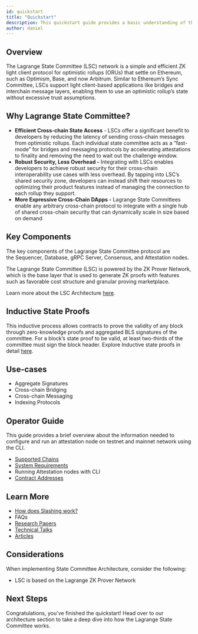 ```yaml
---
id: quickstart
title: "Quickstart"
description: This quickstart guide provides a basic understanding of the Lagrange State Committee.
author: daniel
---
```


## Overview
The Lagrange State Committee (LSC) network is a simple and efficient ZK light client protocol for optimistic rollups (ORUs) that settle on Ethereum, such as Optimism, Base, and now Arbitrum. Similar to Ethereum’s Sync Committee, LSCs support light client-based applications like bridges and interchain message layers, enabling them to use an optimistic rollup’s state without excessive trust assumptions. 

## Why Lagrange State Committee?

- **Efficient Cross-chain State Access** - LSCs offer a significant benefit to developers by reducing the latency of sending cross-chain messages from optimistic rollups. Each individual state committee acts as a “fast-mode” for bridges and messaging protocols by accelerating attestations to finality and removing the need to wait out the challenge window.
- **Robust Security, Less Overhead -** Integrating with LSCs enables developers to achieve robust security for their cross-chain interoperability use cases with less overhead. By tapping into LSC’s shared security zone, developers can instead shift their resources to optimizing their product features instead of managing the connection to each rollup they support.
- **More Expressive Cross-Chain DApps -** Lagrange State Committees enable any arbitrary cross-chain protocol to integrate with a single hub of shared cross-chain security that can dynamically scale in size based on demand

## Key Components 

The key components of the Lagrange State Committee protocol are the Sequencer, Database, gRPC Server, Consensus, and Attestation nodes.

The Lagrange State Committee (LSC) is powered by the ZK Prover Network, which is the base layer that is used to generate ZK proofs with features such as favorable cost structure and granular proving marketplace. 

Learn more about the LSC Architecture [here](./architecture/architecture-overview.mdx).

## Inductive State Proofs

This inductive process allows contracts to prove the validity of any block through zero-knowledge proofs and aggregated BLS signatures of the committee.  For a block’s state proof to be valid, at least two-thirds of the committee must sign the block header. Explore Inductive state proofs in detail [here](./inductive-state-proofs.md). 


## Use-cases

- Aggregate Signatures
- Cross-chain Bridging
- Cross-chain Messaging
- Indexing Protocols

## Operator Guide

This guide provides a brief overview about the information needed to configure and run an attestation node on testnet and mainnet network using the CLI.

- [Supported Chains](./operator-guide/supported-chains.md)
- [System Requirements](./operator-guide/system-requirements.md)
- Running Attestation nodes with CLI
- [Contract Addresses](./operator-guide/contract-addresses.md)

## Learn More

- [How does Slashing work?](./slashing.md)
- FAQs
- [Research Papers](https://hackmd.io/@lagrange/lagrange-committee)
- [Technical Talks](https://www.youtube.com/@lagrangedev/videos)
- [Articles](https://lagrange.dev/blog)

## Considerations

When implementing State Committee Architecture, consider the following:

- LSC is based on the Lagrange ZK Prover Network

## Next Steps

Congratulations, you've finished the quickstart! Head over to our architecture section to take a deep dive into how the Lagrange State Committee works.